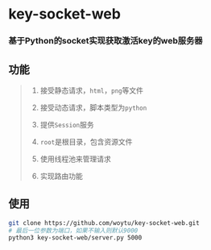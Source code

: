 # key-socket-web
### 基于Python的socket实现获取激活key的web服务器

## 功能
> 1. 接受静态请求，`html`，`png`等文件
> 
> 2. 接受动态请求，脚本类型为`python`
> 
> 3. 提供`Session`服务
> 
> 4. `root`是根目录，包含资源文件
> 
> 5. 使用线程池来管理请求
> 
> 6. 实现路由功能


## 使用
```bash
git clone https://github.com/woytu/key-socket-web.git
# 最后一位参数为端口，如果不输入则默认9000
python3 key-socket-web/server.py 5000
```